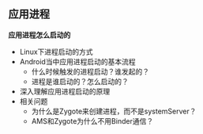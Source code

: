 ## 应用进程



**应用进程怎么启动的**

+ Linux下进程启动的方式
+ Android当中应用进程启动的基本流程
  + 什么时候触发的进程启动？谁发起的？
  + 进程是谁启动的？怎么启动的？
+ 深入理解应用进程启动的原理
+ 相关问题
  + 为什么是Zygote来创建进程，而不是systemServer？
  + AMS和Zygote为什么不用Binder通信？